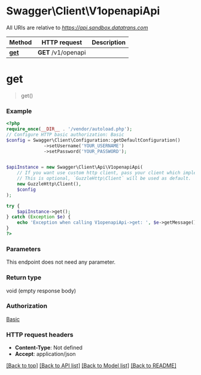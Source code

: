 # Swagger\Client\V1openapiApi

All URIs are relative to *https://api.sandbox.datatrans.com*

Method | HTTP request | Description
------------- | ------------- | -------------
[**get**](V1openapiApi.md#get) | **GET** /v1/openapi | 

# **get**
> get()



### Example
```php
<?php
require_once(__DIR__ . '/vendor/autoload.php');
// Configure HTTP basic authorization: Basic
$config = Swagger\Client\Configuration::getDefaultConfiguration()
              ->setUsername('YOUR_USERNAME')
              ->setPassword('YOUR_PASSWORD');


$apiInstance = new Swagger\Client\Api\V1openapiApi(
    // If you want use custom http client, pass your client which implements `GuzzleHttp\ClientInterface`.
    // This is optional, `GuzzleHttp\Client` will be used as default.
    new GuzzleHttp\Client(),
    $config
);

try {
    $apiInstance->get();
} catch (Exception $e) {
    echo 'Exception when calling V1openapiApi->get: ', $e->getMessage(), PHP_EOL;
}
?>
```

### Parameters
This endpoint does not need any parameter.

### Return type

void (empty response body)

### Authorization

[Basic](../../README.md#Basic)

### HTTP request headers

 - **Content-Type**: Not defined
 - **Accept**: application/json

[[Back to top]](#) [[Back to API list]](../../README.md#documentation-for-api-endpoints) [[Back to Model list]](../../README.md#documentation-for-models) [[Back to README]](../../README.md)

